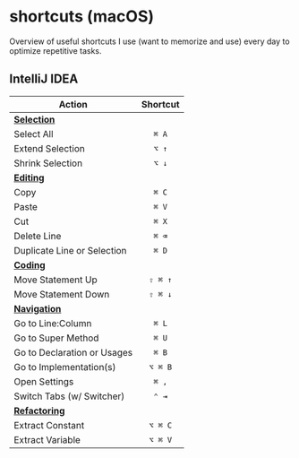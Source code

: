 # shortcuts (macOS)

Overview of useful shortcuts I use (want to memorize and use) every day to optimize repetitive tasks.

## IntelliJ IDEA

| Action                                                                                                     | Shortcut |
|------------------------------------------------------------------------------------------------------------|:--------:|
| [**Selection**](https://www.jetbrains.com/help/idea/reference-keymap-mac-default.html#select_text)         |          |
| Select All                                                                                                 |  `⌘ A`   |
| Extend Selection                                                                                           |  `⌥ ↑`   |
| Shrink Selection                                                                                           |  `⌥ ↓`   |
| [**Editing**](https://www.jetbrains.com/help/idea/reference-keymap-mac-default.html#basic_editing)         |          |
| Copy                                                                                                       |  `⌘ C`   |
| Paste                                                                                                      |  `⌘ V`   |
| Cut                                                                                                        |  `⌘ X`   |
| Delete Line                                                                                                |  `⌘ ⌫`   |
| Duplicate Line or Selection                                                                                |  `⌘ D`   |
| [**Coding**](https://www.jetbrains.com/help/idea/reference-keymap-mac-default.html#coding_assistance)      |          |
| Move Statement Up                                                                                          | `⇧ ⌘ ↑`  |
| Move Statement Down                                                                                        | `⇧ ⌘ ↓`  |
| [**Navigation**](https://www.jetbrains.com/help/idea/reference-keymap-mac-default.html#context_navigation) ||
| Go to Line:Column                                                                                          |  `⌘ L`   |
| Go to Super Method                                                                                         |  `⌘ U`   |
| Go to Declaration or Usages                                                                                |  `⌘ B`   |
| Go to Implementation(s)                                                                                    | `⌥ ⌘ B`  |
| Open Settings                                                                                              |  `⌘ ,`   |
| Switch Tabs (w/ Switcher)                                                                                  |  `⌃ ⇥`   |
| [**Refactoring**](https://www.jetbrains.com/help/idea/refactoring-source-code.html#popular-refactorings)   |          |
| Extract Constant                                                                                           | `⌥ ⌘ C`  |
| Extract Variable                                                                                           | `⌥ ⌘ V`  |